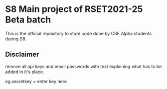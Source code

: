 # S8 Main project of RSET2021-25 Beta batch
This is the official repository to store code done by CSE Alpha students during S8.

## Disclaimer
remove all api keys and email passwords with text explaining what has to be added in it's place.

eg.secretkey = enter key here
